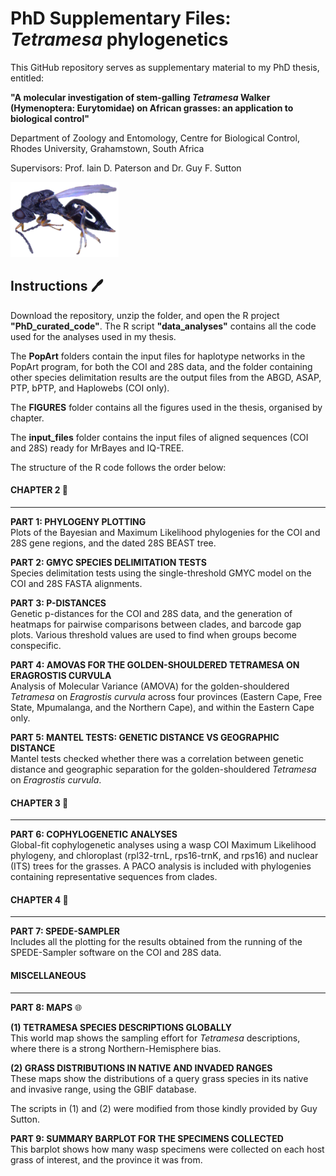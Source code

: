# PhD Supplementary Files: *Tetramesa* phylogenetics

This GitHub repository serves as supplementary material to my PhD thesis, entitled:

**"A molecular investigation of stem-galling _Tetramesa_ Walker (Hymenoptera: Eurytomidae) on African grasses: an application to biological control"**

Department of Zoology and Entomology, Centre for Biological Control, Rhodes University, Grahamstown, South Africa   

Supervisors: Prof. Iain D. Paterson and Dr. Guy F. Sutton

<img src="https://github.com/clarkevansteenderen/PhD_files/blob/main/tetramesa.png" height = 120>

## Instructions :pen:

Download the repository, unzip the folder, and open the R project **"PhD_curated_code"**. The R script **"data_analyses"** contains all the code used for the analyses used in my thesis. 

The **PopArt** folders contain the input files for haplotype networks in the PopArt program, for both the COI and 28S data, and the folder containing other species delimitation results are the output files from the ABGD, ASAP, PTP, bPTP, and Haplowebs (COI only).

The **FIGURES** folder contains all the figures used in the thesis, organised by chapter.

The **input_files** folder contains the input files of aligned sequences (COI and 28S) ready for MrBayes and IQ-TREE.

The structure of the R code follows the order below:

#### CHAPTER 2 :page_with_curl:
--- 

**PART 1: PHYLOGENY PLOTTING**    
Plots of the Bayesian and Maximum Likelihood phylogenies for the COI and 28S gene regions, and the dated 28S BEAST tree.

**PART 2: GMYC SPECIES DELIMITATION TESTS**   
Species delimitation tests using the single-threshold GMYC model on the COI and 28S FASTA alignments.

**PART 3: P-DISTANCES**   
Genetic p-distances for the COI and 28S data, and the generation of heatmaps for pairwise comparisons between clades, and barcode gap plots. Various threshold values are used to find when groups become conspecific.

**PART 4: AMOVAS FOR THE GOLDEN-SHOULDERED TETRAMESA ON ERAGROSTIS CURVULA**      
Analysis of Molecular Variance (AMOVA) for the golden-shouldered *Tetramesa* on *Eragrostis curvula* across four provinces (Eastern Cape, Free State, Mpumalanga, and the Northern Cape), and within the Eastern Cape only.

**PART 5: MANTEL TESTS: GENETIC DISTANCE VS GEOGRAPHIC DISTANCE**   
Mantel tests checked whether there was a correlation between genetic distance and geographic separation for the golden-shouldered *Tetramesa* on *Eragrostis curvula*.

#### CHAPTER 3 :page_with_curl:
--- 

**PART 6: COPHYLOGENETIC ANALYSES**      
Global-fit cophylogenetic analyses using a wasp COI Maximum Likelihood phylogeny, and chloroplast (rpl32-trnL, rps16-trnK, and rps16) and nuclear (ITS) trees for the grasses. A PACO analysis is included with phylogenies containing representative sequences from clades. 

#### CHAPTER 4 :page_with_curl:
---

**PART 7: SPEDE-SAMPLER**          
Includes all the plotting for the results obtained from the running of the SPEDE-Sampler software on the COI and 28S data.

#### MISCELLANEOUS
--- 

**PART 8: MAPS** :globe_with_meridians:   

**(1) TETRAMESA SPECIES DESCRIPTIONS GLOBALLY**    
This world map shows the sampling effort for *Tetramesa* descriptions, where there is a strong Northern-Hemisphere bias.

**(2) GRASS DISTRIBUTIONS IN NATIVE AND INVADED RANGES**    
These maps show the distributions of a query grass species in its native and invasive range, using the GBIF database.

The scripts in (1) and (2) were modified from those kindly provided by Guy Sutton.

**PART 9: SUMMARY BARPLOT FOR THE SPECIMENS COLLECTED**         
This barplot shows how many wasp specimens were collected on each host grass of interest, and the province it was from.
